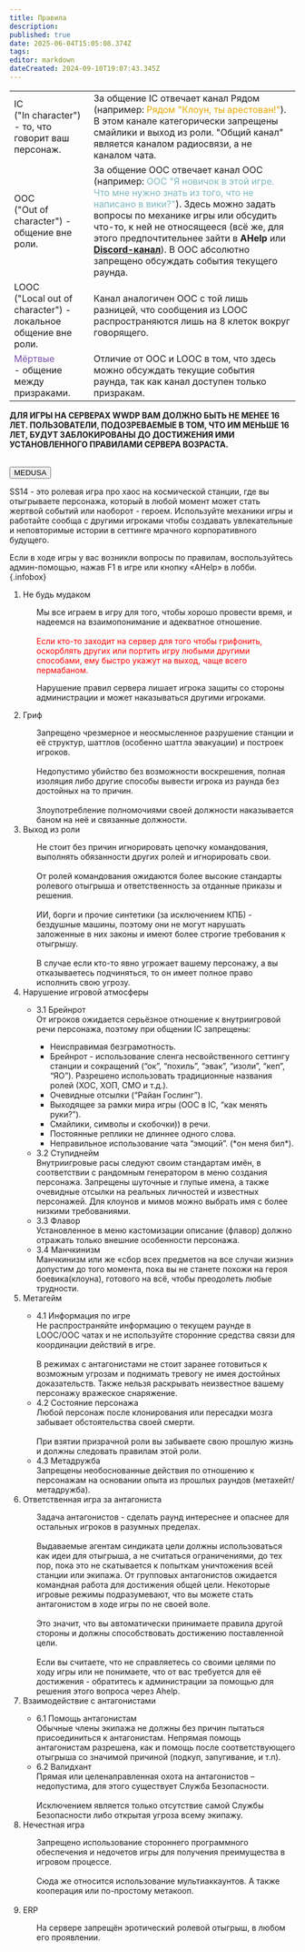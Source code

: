```yaml
---
title: Правила
description: 
published: true
date: 2025-06-04T15:05:08.374Z
tags: 
editor: markdown
dateCreated: 2024-09-10T19:07:43.345Z
---
```


<table id="info-table">
  
  <tr>
    <td><span>IC</span><br><span>("In character") - то, что говорит ваш персонаж.</span></td>
    <td>За общение IC отвечает канал Рядом (например: <span style="color:#e7a700">Рядом "Клоун, ты арестован!"</span>). В этом канале категорически запрещены смайлики и выход из роли. "Общий канал" является каналом радиосвязи, а не каналом чата.</td>
  </tr>
  <tr>
    <td><span>OOC</span><br><span>("Out of character") - общение вне роли.</span></td>
    <td>За общение OOC отвечает канал OOC (например: <span style="color:#7db8be">OOC "Я новичок в этой игре. Что мне нужно знать из того, что не написано в вики?"</span>). Здесь можно задать вопросы по механике игры или обсудить что-то, к ней не относящееся (всё же, для этого предпочтительнее зайти в <b>AHelp</b> или <b><a href="https://discord.gg/zcBMKYsUJX">Discord-канал</a></b>). В OOC абсолютно <span class="t-red">запрещено</span> обсуждать события текущего раунда.</td>
  </tr>
  <tr>
    <td><span>LOOC</span><br><span>("Local out of character") - локальное общение вне роли.</span></td>
    <td>Канал аналогичен OOC с той лишь разницей, что сообщения из LOOC распространяются лишь на 8 клеток вокруг говорящего.</td>
  </tr>
  <tr>
    <td><span style="color: #7851A9">Мёртвые</span><br><span>- общение между призраками.</span></td>
    <td>Отличие от OOC и LOOC в том, что здесь можно обсуждать текущие события раунда, так как канал доступен только призракам.</td>
  </tr>
</table>

<div id="rule-table">
  <p id="warn" class="t-red infobox danger-custom"><b>ДЛЯ ИГРЫ НА СЕРВЕРАХ WWDP ВАМ ДОЛЖНО <b>БЫТЬ НЕ МЕНЕЕ 16 ЛЕТ</b>. ПОЛЬЗОВАТЕЛИ, ПОДОЗРЕВАЕМЫЕ В ТОМ, ЧТО ИМ МЕНЬШЕ 16 ЛЕТ, БУДУТ ЗАБЛОКИРОВАНЫ ДО ДОСТИЖЕНИЯ ИМИ УСТАНОВЛЕННОГО ПРАВИЛАМИ СЕРВЕРА ВОЗРАСТА.</b></p>
<br>
	<div id="servers">
    <button id="medusa">MEDUSA</button>
	</div>
  <div id="rule">

<p id="desc-med"><span id="medusa-in-text">SS14</span> - это ролевая игра про хаос на космической станции, где вы отыгрываете персонажа, который в любой момент может стать жертвой событий или наоборот - героем. Используйте механики игры и работайте сообща с другими игроками чтобы создавать увлекательные и неповторимые истории в сеттинге мрачного корпоративного будущего.
</p>

Если в ходе игры у вас возникли вопросы по правилам, воспользуйтесь админ-помощью, нажав F1 в игре или кнопку «AHelp» в лобби.
{.infobox}
    
<ol id="rule-list">
<li>Не будь мудаком</li>
  <ul class="ul-in-list">
   Мы все играем в игру для того, чтобы хорошо провести время, и надеемся на взаимопонимание и адекватное отношение.<br><br>
   <span style="color: #ff0000;">Если кто-то заходит на сервер для того чтобы грифонить, оскорблять других или портить игру любыми другими способами, ему быстро укажут на выход, чаще всего пермабаном. </span>

Нарушение правил сервера лишает игрока защиты со стороны администрации и может наказываться другими игроками.

  </ul>

<li>Гриф</li>
  <ul class="ul-in-list">
Запрещено чрезмерное и неосмысленное разрушение станции и её структур, шаттлов (особенно шаттла эвакуации) и построек игроков.<br><br>
Недопустимо убийство без возможности воскрешения, полная изоляция либо другие способы вывести игрока из раунда без достойных на то причин.<br><br>
Злоупотребление полномочиями своей должности наказывается баном на неё и связанные должности.
  </ul>

<li>Выход из роли</li>
  <ul class="ul-in-list">
Не стоит без причин игнорировать цепочку командования, выполнять обязанности других ролей и игнорировать свои.<br><br>
От ролей командования ожидаются более высокие стандарты ролевого отыгрыша и ответственность за отданные приказы и решения.<br><br>
ИИ, борги и прочие синтетики (за исключением КПБ) - бездушные машины, поэтому они не могут нарушать заложенные в них законы и имеют более строгие требования к отыгрышу.<br><br>
В случае если кто-то явно угрожает вашему персонажу, а вы отказываетесь подчиняться, то он имеет полное право исполнить свою угрозу.
  </ul>

<li>Нарушение игровой атмосферы</li>
  <ul class="ul-in-list">
   <li>3.1 Брейнрот</li>
От игроков ожидается серьёзное отношение к внутриигровой речи персонажа, поэтому при общении IC запрещены:
<ul>
  <li>Неисправимая безграмотность.</li>
  <li>Брейнрот - использование сленга несвойственного сеттингу станции и сокращений (“ок”, “похиль”, “эвак”, “изоли”, “кеп”, “ЯО”). Разрешено использовать традиционные названия ролей (ХОС, ХОП, СМО и т.д.).</li>
  <li>Очевидные отсылки (“Райан Гослинг”).</li>
  <li>Выходящее за рамки мира игры (OOC в IC, “как менять руки?”).</li>
  <li>Смайлики, символы и скобочки)) в речи.</li>
  <li>Постоянные реплики не длиннее одного слова.</li>
  <li>Неправильное использование чата “эмоций”. (*он меня бил*).</li>
</ul>

   <li>3.2 Ступиднейм</li>
Внутриигровые расы следуют своим стандартам имён, в соответствии с рандомным генератором в меню создания персонажа. Запрещены шуточные и глупые имена, а также очевидные отсылки на реальных личностей и известных персонажей. Для клоунов и мимов можно выбрать имя с более низкими требованиями.

   <li>3.3 Флавор</li>
Установленное в меню кастомизации описание (флавор) должно отражать только внешние особенности персонажа.

   <li>3.4 Манчкинизм</li>
Манчкинизм или же «сбор всех предметов на все случаи жизни» допустим до того момента, пока вы не станете похожи на героя боевика(клоуна), готового на всё, чтобы преодолеть любые трудности.

  </ul>
<li>Метагейм</li>
  <ul class="ul-in-list">
   <li>4.1 Информация по игре</li>
   <span class="t-red">Не распространяйте информацию о текущем раунде в LOOC/OOC чатах и не используйте сторонние средства связи для координации действий в игре.</span><br><br>
   В режимах с антагонистами не стоит заранее готовиться к возможным угрозам и поднимать тревогу не имея достойных доказательств. Также <span class="t-red">нельзя</span> раскрывать неизвестное вашему персонажу вражеское снаряжение.
   
   <li>4.2 Состояние персонажа</li>
   Любой персонаж после клонирования или пересадки мозга <span class="t-red">забывает</span> обстоятельства своей смерти. <br><br>
   При взятии призрачной роли вы забываете свою прошлую жизнь и должны следовать правилам этой роли.
   
   <li>4.3 Метадружба</li>
   Запрещены необоснованные действия по отношению к персонажам на основании опыта из прошлых раундов (метахейт/метадружба).

   
  </ul>
<li>Ответственная игра за антагониста</li>
  <ul class="ul-in-list">
  Задача антагонистов - сделать раунд интереснее и опаснее для остальных игроков в разумных пределах.<br><br>
  Выдаваемые агентам синдиката цели должны использоваться как идеи для отыгрыша, а не считаться ограничениями, до тех пор, пока это не скатывается к <span class="t-red">попыткам уничтожения всей станции или экипажа</span>.
   От групповых антагонистов ожидается командная работа для достижения общей цели.
  Некоторые игровые режимы подразумевают, что вы можете стать антагонистом в ходе игры по не своей воле.<br><br>
  Это значит, что вы <span class="t-red">автоматически принимаете правила другой стороны</span> и должны способствовать достижению поставленной цели.<br><br>
    Если вы считаете, что не справляетесь со своими целями по ходу игры или не понимаете, что от вас требуется для её достижения - обратитесь к администрации за помощью для решения этого вопроса через Ahelp.
  </ul>
<li>Взаимодействие с антагонистами</li>
  <ul class="ul-in-list">
   <li>6.1 Помощь антагонистам</li>
  Обычные члены экипажа не должны без причин пытаться присоединиться к антагонистам. Непрямая помощь антагонистам разрешена, как и помощь после соответствующего отыгрыша со значимой причиной (подкуп, запугивание, и т.п).
   
   <li>6.2 Валидхант</li>
   Прямая или целенаправленная охота на антагонистов – <span class="t-red">недопустима</span>, для этого существует Служба Безопасности.<br><br>
   <span class="t-green">Исключением является только отсутствие самой Службы Безопасности либо открытая угроза всему экипажу.</span>
   
  </ul>
<li>Нечестная игра</li>
  <ul class="ul-in-list">
  <span class="t-red">Запрещено использование стороннего программного обеспечения и недочетов игры для получения преимущества в игровом процессе.</span><br><br>
  Сюда же относится использование мультиаккаунтов. А также кооперация или по-простому метакооп.<br><br>

  </ul>
<li>ERP</li>
  <ul class="ul-in-list">
  <span class="t-red">На сервере запрещён эротический ролевой отыгрыш, в любом его проявлении.</span>
  </ul>
</ol>
  </div>
</div>